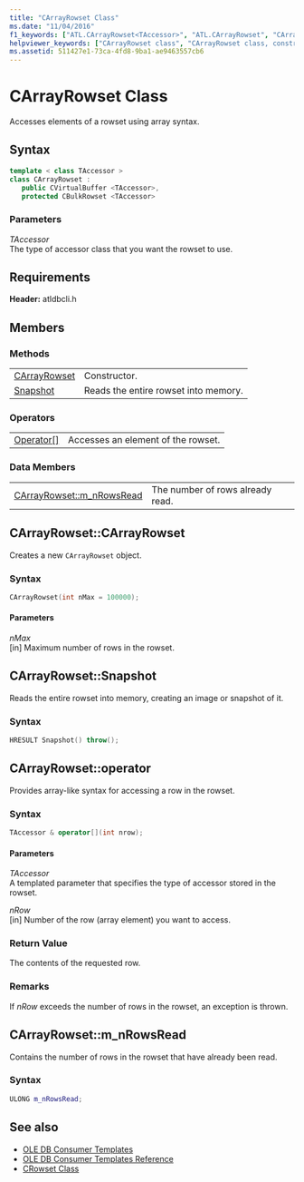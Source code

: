 ```yaml
---
title: "CArrayRowset Class"
ms.date: "11/04/2016"
f1_keywords: ["ATL.CArrayRowset<TAccessor>", "ATL.CArrayRowset", "CArrayRowset", "ATL::CArrayRowset", "ATL::CArrayRowset<TAccessor>", "ATL::CArrayRowset::CArrayRowset", "CArrayRowset.CArrayRowset", "ATL.CArrayRowset.CArrayRowset", "ATL.CArrayRowset<TAccessor>.CArrayRowset", "CArrayRowset::CArrayRowset", "CArrayRowset", "CArrayRowset<TAccessor>::CArrayRowset", "ATL::CArrayRowset<TAccessor>::CArrayRowset", "CArrayRowset<TAccessor>.Snapshot", "ATL::CArrayRowset::Snapshot", "Snapshot", "CArrayRowset<TAccessor>::Snapshot", "ATL.CArrayRowset.Snapshot", "ATL.CArrayRowset<TAccessor>.Snapshot", "ATL::CArrayRowset<TAccessor>::Snapshot", "CArrayRowset::Snapshot", "CArrayRowset.Snapshot", "CArrayRowset::operator[]", "CArrayRowset.operator[]", "ATL::CArrayRowset::m_nRowsRead", "ATL::CArrayRowset<TAccessor>::m_nRowsRead", "CArrayRowset<TAccessor>::m_nRowsRead", "ATL.CArrayRowset<TAccessor>.m_nRowsRead", "CArrayRowset.m_nRowsRead", "m_nRowsRead", "ATL.CArrayRowset.m_nRowsRead", "CArrayRowset::m_nRowsRead"]
helpviewer_keywords: ["CArrayRowset class", "CArrayRowset class, constructor", "Snapshot method", "operator [], arrays", "[] operator", "operator[], arrays", "m_nRowsRead"]
ms.assetid: 511427e1-73ca-4fd8-9ba1-ae9463557cb6
---
```

# CArrayRowset Class

Accesses elements of a rowset using array syntax.

## Syntax

```cpp
template < class TAccessor >
class CArrayRowset :
   public CVirtualBuffer <TAccessor>,
   protected CBulkRowset <TAccessor>
```

### Parameters

*TAccessor*<br/>
The type of accessor class that you want the rowset to use.

## Requirements

**Header:** atldbcli.h

## Members

### Methods

|||
|-|-|
|[CArrayRowset](#carrayrowset)|Constructor.|
|[Snapshot](#snapshot)|Reads the entire rowset into memory.|

### Operators

|||
|-|-|
|[Operator&#91;&#93;](#operator)|Accesses an element of the rowset.|

### Data Members

|||
|-|-|
|[CArrayRowset::m_nRowsRead](#nrowsread)|The number of rows already read.|

## <a name="carrayrowset"></a> CArrayRowset::CArrayRowset

Creates a new `CArrayRowset` object.

### Syntax

```cpp
CArrayRowset(int nMax = 100000);
```

#### Parameters

*nMax*<br/>
[in] Maximum number of rows in the rowset.

## <a name="snapshot"></a> CArrayRowset::Snapshot

Reads the entire rowset into memory, creating an image or snapshot of it.

### Syntax

```cpp
HRESULT Snapshot() throw();
```

## <a name="operator"></a> CArrayRowset::operator

Provides array-like syntax for accessing a row in the rowset.

### Syntax

```cpp
TAccessor & operator[](int nrow);
```

#### Parameters

*TAccessor*<br/>
A templated parameter that specifies the type of accessor stored in the rowset.

*nRow*<br/>
[in] Number of the row (array element) you want to access.

### Return Value

The contents of the requested row.

### Remarks

If *nRow* exceeds the number of rows in the rowset, an exception is thrown.

## <a name="nrowsread"></a> CArrayRowset::m_nRowsRead

Contains the number of rows in the rowset that have already been read.

### Syntax

```cpp
ULONG m_nRowsRead;
```

## See also

- [OLE DB Consumer Templates](../../data/oledb/ole-db-consumer-templates-cpp.md)
- [OLE DB Consumer Templates Reference](../../data/oledb/ole-db-consumer-templates-reference.md)
- [CRowset Class](../../data/oledb/crowset-class.md)
